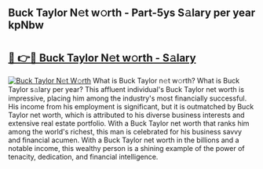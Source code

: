 ## Buck Taylor N𝚎t w𝚘rth - Part-5ys S𝚊lary per year kpNbw

# <h2><a href="http://gc02kf.nevu.top/?p=Buck+Taylor">🔗 👉🔴 Buck Taylor N𝚎t w𝚘rth - S𝚊lary</a></h2>

[![Buck Taylor N𝚎t W𝚘rth](https://i.imgur.com/Oavwk0R.jpeg)](http://gc02kf.nevu.top/?p=Buck+Taylor)
What is Buck Taylor n𝚎t w𝚘rth? What is Buck Taylor s𝚊lary per year?
This affluent individual's Buck Taylor net worth is impressive, placing him among the industry's most financially successful. His income from his employment is significant, but it is outmatched by Buck Taylor net worth, which is attributed to his diverse business interests and extensive real estate portfolio. With a Buck Taylor net worth that ranks him among the world's richest, this man is celebrated for his business savvy and financial acumen. With a Buck Taylor net worth in the billions and a notable income, this wealthy person is a shining example of the power of tenacity, dedication, and financial intelligence.

